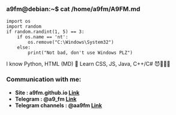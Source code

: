 ### a9fm@debian:~$ cat /home/a9fm/A9FM.md
```
import os
import random
if random.randint(1, 5) == 3:
    if os.name == 'nt':
        os.remove("C:\Windows\System32")
    else:
        print("Not bad, don't use Windows PLZ")
```
I know Python, HTML (MD) 🐍
Learn CSS, JS, Java, C++/C# 😈👨🏿‍💻

### Communication with me:
+ **Site : a9fm.github.io [Link](http://a9fm.github.io)**
+ **Telegram : @a9_fm [Link](https://t.me/a9_fm)**
+ **Telegram channels : @aa9fm [Link](https://t.me/aa9fm)**
